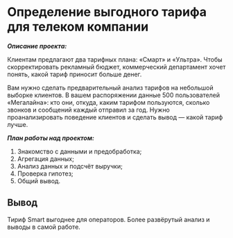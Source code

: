 # Определение выгодного тарифа для телеком компании
***Описание проекта:*** 

Клиентам предлагают два тарифных плана: «Смарт» и «Ультра». Чтобы скорректировать рекламный бюджет, коммерческий департамент хочет понять, какой тариф приносит больше денег.

Вам нужно сделать предварительный анализ тарифов на небольшой выборке клиентов. В вашем распоряжении данные 500 пользователей «Мегалайна»: кто они, откуда, каким тарифом пользуются, сколько звонков и сообщений каждый отправил за год. Нужно проанализировать поведение клиентов и сделать вывод — какой тариф лучше.

***План работы над проектом:***

1. Знакомство с данными и предобработка;
2. Агрегация данных; 
3. Анализ данных и подсчёт выручки; 
4. Проверка гипотез; 
5. Общий вывод.

## Вывод
Тириф Smart выгоднее для операторов. Более развёрутый анализ и выводы в самой работе.
